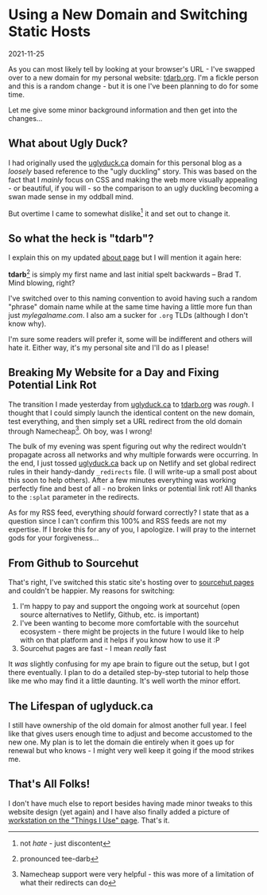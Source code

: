 # Using a New Domain and Switching Static Hosts

2021-11-25

As you can most likely tell by looking at your browser's URL - I've swapped over to a new domain for my personal website: [tdarb.org](https://tdarb.org). I'm a fickle person and this is a random change - but it is one I've been planning to do for some time.

Let me give some minor background information and then get into the changes...

## What about Ugly Duck?

I had originally used the [uglyduck.ca](https://uglyduck.ca) domain for this personal blog as a *loosely* based reference to the "ugly duckling" story. This was based on the fact that I *mainly* focus on CSS and making the web more visually appealing - or beautiful, if you will - so the comparison to an ugly duckling becoming a swan made sense in my oddball mind.

But overtime I came to somewhat dislike[^1] it and set out to change it.

## So what the heck is "tdarb"?

I explain this on my updated [about page](/about) but I will mention it again here:

**tdarb**[^2] is simply my first name and last initial spelt backwards – Brad T. Mind blowing, right?

I've switched over to this naming convention to avoid having such a random "phrase" domain name while at the same time having a little more fun than just *mylegalname.com*. I also am a sucker for `.org` TLDs (although I don't know why).

I'm sure some readers will prefer it, some will be indifferent and others will hate it. Either way, it's my personal site and I'll do as I please!

## Breaking My Website for a Day and Fixing Potential Link Rot

The transition I made yesterday from [uglyduck.ca](https://uglyduck.ca) to [tdarb.org](https://tdarb.org) was *rough*. I thought that I could simply launch the identical content on the new domain, test everything, and then simply set a URL redirect from the old domain through Namecheap[^3]. Oh boy, was I wrong!

The bulk of my evening was spent figuring out why the redirect wouldn't propagate across all networks and why multiple forwards were occurring. In the end, I just tossed [uglyduck.ca](https://uglyduck.ca) back up on Netlify and set global redirect rules in their handy-dandy `_redirects` file. (I will write-up a small post about this soon to help others). After a few minutes everything was working perfectly fine and best of all - no broken links or potential link rot! All thanks to the `:splat` parameter in the redirects.

As for my RSS feed, everything *should* forward correctly? I state that as a question since I can't confirm this 100% and RSS feeds are not my expertise. If I broke this for any of you, I apologize. I will pray to the internet gods for your forgiveness...

## From Github to Sourcehut

That's right, I've switched this static site's hosting over to [sourcehut pages](https://srht.site) and couldn't be happier. My reasons for switching:

1. I'm happy to pay and support the ongoing work at sourcehut (open source alternatives to Netlify, Github, etc. is important)
2. I've been wanting to become more comfortable with the sourcehut ecosystem - there might be projects in the future I would like to help with on that platform and it helps if you know how to use it :P
3. Sourcehut pages are fast - I mean *really* fast

It *was* slightly confusing for my ape brain to figure out the setup, but I got there eventually. I plan to do a detailed step-by-step tutorial to help those like me who may find it a little daunting. It's well worth the minor effort.

## The Lifespan of uglyduck.ca

I still have ownership of the old domain for almost another full year. I feel like that gives users enough time to adjust and become accustomed to the new one. My plan is to let the domain die entirely when it goes up for renewal but who knows - I might very well keep it going if the mood strikes me.

## That's All Folks!

I don't have much else to report besides having made minor tweaks to this website design (yet again) and I have also finally added a picture of [workstation on the "Things I Use" page](/uses). That's it.

[^1]: not *hate* - just discontent
[^2]: pronounced tee-darb
[^3]: Namecheap support were very helpful - this was more of a limitation of what their redirects can do

